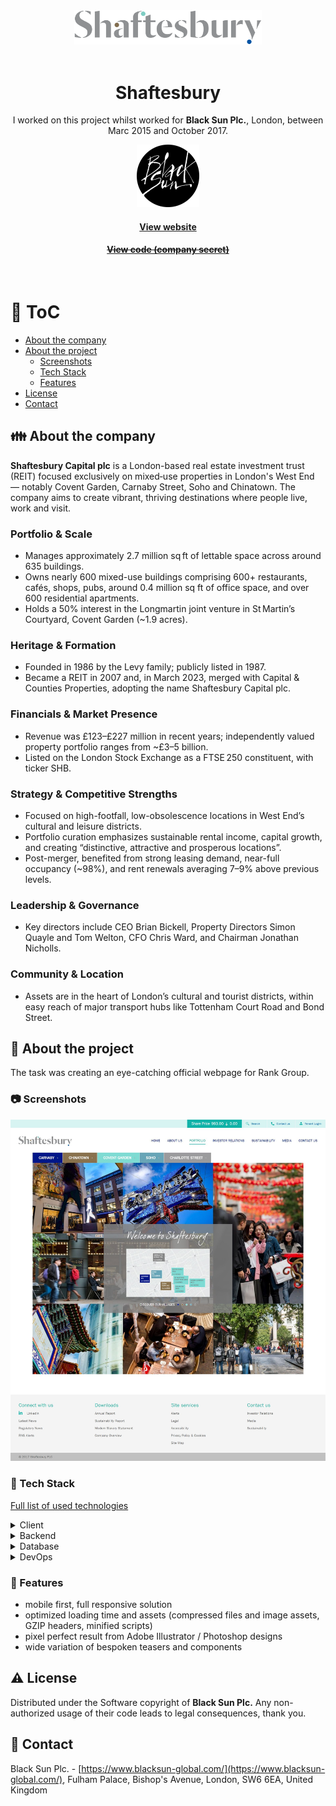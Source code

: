 <div align="center"> 
  <img src="assets/shaftesbury_logo.svg" alt="Shaftesbury" width="300"  />
</div>
<br />

<div align="center">
  
  <h1>Shaftesbury</h1>

  <p>
    I worked on this project whilst worked for <strong>Black Sun Plc.</strong>, London, between Marc 2015 and October 2017.
  </p>
  
  <p>
    <img src="assets/blacksun.png" alt="Logo of Black Sun Plc." width="100" height="auto" />
  </p>

  <h4>
    <a href="https://www.shaftesbury.co.uk/"  target="_blank">View website</a>
  </h4>

  <h4>
    <a href="#" title="Sorry, it's company secret"  target="_blank"><s>View code (company secret)</s></a>
  </h4>
</div>

<br />

<!-- Table of Contents -->

# :notebook_with_decorative_cover: ToC

- [About the company](#family-about-the-company)
- [About the project](#star2-about-the-project)
  - [Screenshots](#camera-screenshots)
  - [Tech Stack](#space_invader-tech-stack)
  - [Features](#dart-features)
- [License](#warning-license)
- [Contact](#handshake-contact)

<!-- About the company -->

## :family: About the company

 <p>
    <strong>Shaftesbury Capital plc</strong> is a London-based real estate investment trust (REIT) focused exclusively on mixed‑use properties in London's West End — notably Covent Garden, Carnaby Street, Soho and Chinatown. The company aims to create vibrant, thriving destinations where people live, work and visit.
  </p>

  <h3>Portfolio & Scale</h3>
  <ul>
    <li>Manages approximately 2.7 million sq ft of lettable space across around 635 buildings.</li>
    <li>Owns nearly 600 mixed-use buildings comprising 600+ restaurants, cafés, shops, pubs, around 0.4 million sq ft of office space, and over 600 residential apartments.</li>
    <li>Holds a 50% interest in the Longmartin joint venture in St Martin’s Courtyard, Covent Garden (~1.9 acres).</li>
  </ul>

  <h3>Heritage & Formation</h3>
  <ul>
    <li>Founded in 1986 by the Levy family; publicly listed in 1987.</li>
    <li>Became a REIT in 2007 and, in March 2023, merged with Capital & Counties Properties, adopting the name Shaftesbury Capital plc.</li>
  </ul>

  <h3>Financials & Market Presence</h3>
  <ul>
    <li>Revenue was £123–£227 million in recent years; independently valued property portfolio ranges from ~£3–5 billion.</li>
    <li>Listed on the London Stock Exchange as a FTSE 250 constituent, with ticker SHB.</li>
  </ul>

  <h3>Strategy & Competitive Strengths</h3>
  <ul>
    <li>Focused on high-footfall, low-obsolescence locations in West End’s cultural and leisure districts.</li>
    <li>Portfolio curation emphasizes sustainable rental income, capital growth, and creating “distinctive, attractive and prosperous locations”.</li>
    <li>Post-merger, benefited from strong leasing demand, near-full occupancy (~98%), and rent renewals averaging 7–9% above previous levels.</li>
  </ul>

  <h3>Leadership & Governance</h3>
  <ul>
    <li>Key directors include CEO Brian Bickell, Property Directors Simon Quayle and Tom Welton, CFO Chris Ward, and Chairman Jonathan Nicholls.</li>
  </ul>

  <h3>Community & Location</h3>
  <ul>
    <li>Assets are in the heart of London’s cultural and tourist districts, within easy reach of major transport hubs like Tottenham Court Road and Bond Street.</li>
  </ul>

<!-- About the project -->

## :star2: About the project

<p>The task was creating an eye-catching official webpage for Rank Group.</p>

<!-- Screenshots -->

### :camera: Screenshots

<div align="center"> 
  <img src="assets/shaftesbury.jpg" alt="screenshot" />
</div>

<!-- TechStack -->

### :space_invader: Tech Stack

<p><a href="https://builtwith.com/?https%3a%2f%2fwww.shaftesbury.co.uk%2f">Full list of used technologies</a></p>

<details>
  <summary>Client</summary>
  <ul>
    <li><a href="https://www.w3schools.com/html/html5_semantic_elements.asp" target="_blank">Semantic HTML5</a></li>
    <li><a href="https://www.w3schools.com/css/"  target="_blank">CSS3</a></li>
    <li><a href="https://business.adobe.com/products/experience-manager/adobe-experience-manager.html"  target="_blank">AEM</a></li>
    <li><a href="https://developer.mozilla.org/en-US/docs/Web/JavaScript"  target="_blank">JavaScript</a></li>
    <li><a href="https://jquery.com/"  target="_blank">JQuery</a></li>
    <li><a href="https://gsap.com/">Greensock</a></li>
    <li><a href="https://www.ibm.com/think/topics/rest-apis"  target="_blank">RestAPI</a></li>
    <li><a href="https://www.json.org/">JSON</a></li>
    <li><a href="https://developer.mozilla.org/en-US/docs/Web/XML/Guides/XML_introduction"  target="_blank">XML</a></li>
  </ul>
</details>

<details>
  <summary>Backend</summary>
  <ul>
    <li><a href="#"  target="_blank">Java</a></li>
    <li><a href="https://jade.tilab.com/">Jade</a></li>
    <li><a href="https://docs.oracle.com/cd/E13218_01/wlp/docs70/jsp/templats.htm"  target="_blank">JSP templates</a></li>
  </ul>
</details>

<details>
<summary>Database</summary>
  <ul>
    <li><a href="https://www.mysql.com/">MySQL</a></li>
  </ul>
</details>

<details>
<summary>DevOps</summary>
  <ul>
    <li><a href="https://tortoisesvn.net/">Tortuise SVN</a></li>
    <li><a href="https://www.eclipse.org/topics/ide/">Eclipse</a></li>
    <li><a href="https://www.jslint.com/">JS Lint</a></li>
    <li><a href="https://www.atlassian.com/software/jira">JIRA</a></li>
    <li><a href="https://www.browserstack.com/">BrowserStack</a></li>
    <li><a href="https://github.com/">GitHub</a></li>
    <li><a href="https://en.wikipedia.org/wiki/Agile_software_development">Agile software development</a></li>
  </ul>
</details>

<!-- Features -->

### :dart: Features

- mobile first, full responsive solution
- optimized loading time and assets (compressed files and image assets, GZIP headers, minified scripts)
- pixel perfect result from Adobe Illustrator / Photoshop designs
- wide variation of bespoken teasers and components

<!-- License -->

## :warning: License

Distributed under the Software copyright of <strong>Black Sun Plc.</strong> Any non-authorized usage of their code leads to legal consequences, thank you.

<!-- Contact -->

## :handshake: Contact

Black Sun Plc. - [https://www.blacksun-global.com/](https://www.blacksun-global.com/), Fulham Palace, Bishop's Avenue, London, SW6 6EA, United Kingdom
